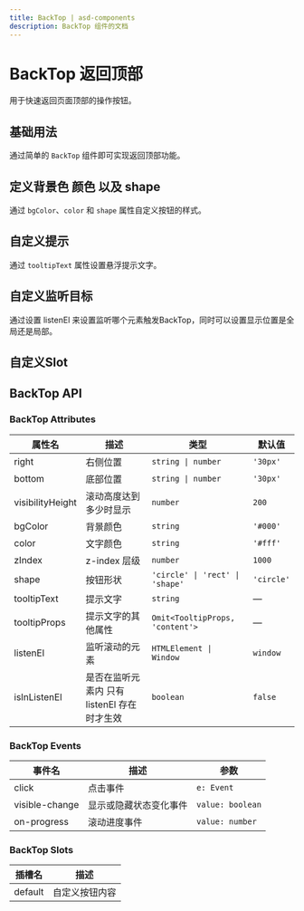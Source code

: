 ```yaml
---
title: BackTop | asd-components
description: BackTop 组件的文档
---
```


# BackTop 返回顶部

用于快速返回页面顶部的操作按钮。

## 基础用法

通过简单的 `BackTop` 组件即可实现返回顶部功能。

<preview path="../demo/BackTop/Basic.vue" language="vue"></preview>

## 定义背景色 颜色 以及 shape

通过 `bgColor`、`color` 和 `shape` 属性自定义按钮的样式。

<preview path="../demo/BackTop/CustomStyle.vue" language="vue"></preview>

## 自定义提示

通过 `tooltipText` 属性设置悬浮提示文字。

<!-- @TODO, 此处样式提示待修改。 -->

<preview path="../demo/BackTop/TipText.vue" language="vue"></preview>

## 自定义监听目标
通过设置 listenEl 来设置监听哪个元素触发BackTop，同时可以设置显示位置是全局还是局部。
<preview path="../demo/BackTop/ListenEl1.vue" language="vue"></preview>

<preview path="../demo/BackTop/ListenEl2.vue" language="vue"></preview>

## 自定义Slot
<preview path="../demo/BackTop/Slot.vue" language="vue"></preview>

## BackTop API

### BackTop Attributes

| 属性名            | 描述                           | 类型                                   | 默认值       |
| ----------------- | ------------------------------ | -------------------------------------- | ------------ |
| right             | 右侧位置                       | `string \| number`                    | `'30px'`     |
| bottom            | 底部位置                       | `string \| number`                    | `'30px'`     |
| visibilityHeight  | 滚动高度达到多少时显示         | `number`                              | `200`        |
| bgColor           | 背景颜色                       | `string`                              | `'#000'`     |
| color             | 文字颜色                       | `string`                              | `'#fff'`     |
| zIndex            | z-index 层级                  | `number`                              | `1000`       |
| shape             | 按钮形状                       | `'circle' \| 'rect' \| 'shape'`       | `'circle'`   |
| tooltipText       | 提示文字                       | `string`                              | —            |
| tooltipProps      | 提示文字的其他属性             | `Omit<TooltipProps, 'content'>`       | —            |
| listenEl          | 监听滚动的元素                 | `HTMLElement \| Window`               | `window`     |
| isInListenEl          | 是否在监听元素内 只有 listenEl 存在时才生效                 | `boolean`               | `false`     |

### BackTop Events

| 事件名           | 描述                     | 参数                     |
| ---------------- | ------------------------ | ------------------------ |
| click            | 点击事件                 | `e: Event`                      |
| visible-change   | 显示或隐藏状态变化事件   | `value: boolean`         |
| on-progress      | 滚动进度事件             | `value: number`          |
### BackTop Slots

| 插槽名   | 描述           |
| -------- | -------------- |
| default  | 自定义按钮内容 |
